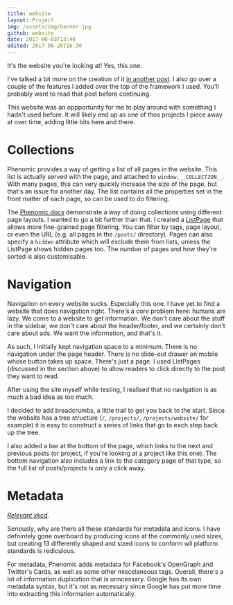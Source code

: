 ```yaml
---
title: website
layout: Project
img: /assets/img/banner.jpg
github: website
date: 2017-06-03T13:40
edited: 2017-06-26T16:30
---
```


It's the website you're looking at! Yes, this one.

I've talked a bit more on the creation of it [in another post](/posts/this-website/). I also go over a couple of the features I added over the top of the framework I used. You'll probably want to read that post before continuing.

This website was an oppportunity for me to play around with something I hadn't used before. It will likely end up as one of thos projects I piece away at over time, adding little bits here and there.

# Collections

Phenomic provides a way of getting a list of all pages in the website. This list is actually served with the page, and attached to `window.__COLLECTION__`. With many pages, this can very quickly increase the size of the page, but that's an issue for another day. The list contains all the properties set in the front matter of each page, so can be used to do filtering.

The [Phenomic docs](https://phenomic.io/docs/usage/collections/) demonstrate a way of doing collections using different page layouts. I wanted to go a bit further than that. I created a [ListPage](https://github.com/s-thom/website/blob/develop/src/pages/ListPage/index.js) that allows more fine-grained page filtering. You can filter by tags, page layout, or even the URL (e.g. all pages in the `/posts/` directory). Pages can also specify a `hidden` attribute which will exclude them from lists, unless the ListPage shows hidden pages too. The number of pages and how they're sorted is also customisable.

# Navigation

Navigation on every website sucks. Especially this one. I have yet to find a website that does navigation right. There's a core problem here: humans are lazy. We come to a website to get information. We don't care about the stuff in the sidebar, we don't care about the header/footer, and we certainly don't care about ads. We want the information, and that's it.

As such, I initially kept navigation space to a minimum. There is no navigation under the page header. There is no slide-out drawer on mobile whose button takes up space. There's just a page. I used ListPages (discussed in the section above) to allow readers to click directly to the post they want to read.

After using the site myself while testing, I realised that no navigation is as much a bad idea as too much.

I decided to add breadcrumbs, a little trail to get you back to the start. Since the website has a tree structure (`/`, `/projects/`, `/projects/website/` for example) it is easy to construct a series of links that go to each step back up the tree.

I also added a bar at the bottom of the page, which links to the next and previous posts (or project, if you're looking at a project like this one). The bottom navigation also includes a link to the category page of that type, so the full list of posts/projects is only a click away.

# Metadata

*[Relevant xkcd](https://xkcd.com/927/).*

Seriously, why are there all these standards for metadata and icons. I have defnintely gone overboard by producing icons at the commonly used sizes, but creating 13 differently shaped and sized icons to conform wil platform standards is rediculous.

For metadata, Phenomic adds metadata for Facebook's OpenGraph and Twitter's Cards, as well as some other miscelaneous tags. Overall, there's a lot of information duplication that is unncessary. Google has its own metadata syntax, but it's not as necessary since Google has put more time into extracting this information automatically.
